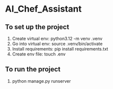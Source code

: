 # AI_Chef_Assistant

## To set up the project

1. Create virtual env: python3.12 -m venv .venv
2. Go into virtual env: source .venv/bin/activate
3. Install requirements: pip install requirements.txt
4. Create env file: touch .env

## To run the project

1. python manage.py runserver
